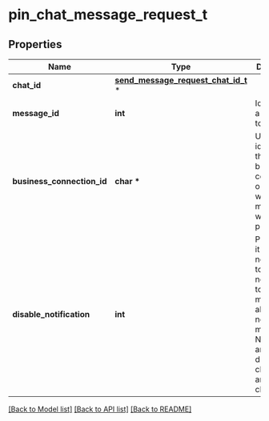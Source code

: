 # pin_chat_message_request_t

## Properties
Name | Type | Description | Notes
------------ | ------------- | ------------- | -------------
**chat_id** | [**send_message_request_chat_id_t**](send_message_request_chat_id.md) \* |  | 
**message_id** | **int** | Identifier of a message to pin | 
**business_connection_id** | **char \*** | Unique identifier of the business connection on behalf of which the message will be pinned | [optional] 
**disable_notification** | **int** | Pass *True* if it is not necessary to send a notification to all chat members about the new pinned message. Notifications are always disabled in channels and private chats. | [optional] 

[[Back to Model list]](../README.md#documentation-for-models) [[Back to API list]](../README.md#documentation-for-api-endpoints) [[Back to README]](../README.md)


